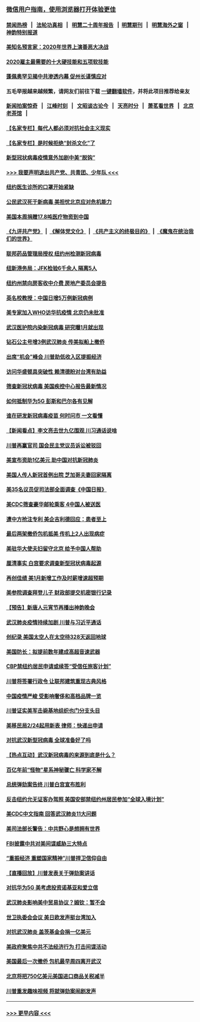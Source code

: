 ### [微信用户指南，使用浏览器打开体验更佳](https://github.com/gfw-breaker/banned-news1/blob/master/indexes/wechat-guide.md?t=0)
#### [禁闻热榜](热点新闻.md?t=0)  &nbsp;&nbsp;|&nbsp;&nbsp; [法轮功真相](https://github.com/gfw-breaker/truth/blob/master/README.md?t=0) &nbsp;&nbsp;|&nbsp;&nbsp; [明慧二十周年报告](https://github.com/gfw-breaker/mh-reports/blob/master/README.md?t=0) &nbsp;&nbsp;|&nbsp;&nbsp;[明慧期刊](https://github.com/gfw-breaker/mh-qikan) &nbsp;&nbsp;|&nbsp;&nbsp; [明慧海外之窗](https://github.com/gfw-breaker/mh-news/blob/master/README.md?t=0) &nbsp;&nbsp;|&nbsp;&nbsp; [神韵特别报道](https://github.com/gfw-breaker/mh-news/blob/master/shenyun.md?t=0)
#### [美知名预言家：2020年世界上演善恶大决战](../pages/nsc412/n11855418.md?t=02091844) 
#### [2020雇主最需要的十大硬技能和五项软技能](../pages/nsc412/n11850953.md?t=02091844) 
#### [蓬佩奥罕见揭中共渗透内幕 促州长谨慎应对](../pages/nsc412/n11854685.md?t=02091844) 
#### 五毛举报越来越频繁，请网友们前往下载 [一键翻墙软件](https://github.com/gfw-breaker/ssr-accounts)，并将此项目推荐给亲友
#### [新闻拍案惊奇](https://github.com/gfw-breaker/banned-news1/blob/master/pages/link4.md) &nbsp;&nbsp;|&nbsp;&nbsp; [江峰时刻](https://github.com/gfw-breaker/banned-news1/blob/master/pages/link4.md) &nbsp;&nbsp;|&nbsp;&nbsp; [文昭谈古论今](https://github.com/gfw-breaker/banned-news1/blob/master/pages/link4.md) &nbsp;&nbsp;|&nbsp;&nbsp; [天亮时分](https://github.com/gfw-breaker/banned-news1/blob/master/pages/link4.md) &nbsp;&nbsp;|&nbsp;&nbsp; [萧茗看世界](https://github.com/gfw-breaker/banned-news1/blob/master/pages/link4.md) &nbsp;&nbsp;|&nbsp;&nbsp; [北京老茶馆](https://github.com/gfw-breaker/banned-news1/blob/master/pages/link4.md) &nbsp;&nbsp;|&nbsp;&nbsp; 
#### [【名家专栏】每代人都必须对抗社会主义现实](../pages/nsc412/n11831412.md?t=02091844) 
#### [【名家专栏】是时候拒绝“封杀文化”了](../pages/nsc412/n11814093.md?t=02091844) 
#### [新型冠状病毒疫情意外加剧中美“脱钩”](../pages/nsc412/n11854475.md?t=02091844) 
#### [>>> 我要声明退出共产党、共青团、少年队 <<<](https://github.com/begood0513/goodnews/blob/master/quit/letter.md) 
#### [纽约医生诊所的口罩开始紧缺](../pages/nsc412/n11853364.md?t=02091844) 
#### [公民武汉死于新病毒 美担忧北京应对危机能力](../pages/nsc412/n11854331.md?t=02091844) 
#### [美国本周捐赠17.8吨医疗物资到中国](../pages/nsc412/n11854269.md?t=02091844) 
#### [《九评共产党》](https://github.com/begood0513/9ping.md/blob/master/README.md) &nbsp;|&nbsp; [《解体党文化》](../../../../jtdwh.md/blob/master/README.md)  &nbsp;|&nbsp; [《共产主义的终极目的》](../../../../gczydzjmd.md/blob/master/README.md) &nbsp;|&nbsp; [《魔鬼在统治我们的世界》](../../../../mgztzwmdsj.md/blob/master/README.md) 
#### [联邦药品管理局授权  纽约州检测新冠病毒](../pages/nsc412/n11853371.md?t=02091844) 
#### [纽新港务局：JFK检验6千余人  隔离5人](../pages/nsc412/n11853366.md?t=02091844) 
#### [纽约州禁向房客收中介费  房地产委员会提告](../pages/nsc412/n11853360.md?t=02091844) 
#### [英名校教授：中国日增5万例新冠病例](../pages/nsc412/n11854174.md?t=02091844) 
#### [美专家加入WHO访华抗疫情 北京仍未批准](../pages/nsc412/n11854043.md?t=02091844) 
#### [武汉医护院内染新冠病毒 研究曝1月就出现](../pages/nsc412/n11852928.md?t=02091844) 
#### [钻石公主号增3例武汉肺炎 传美拟船上撤侨](../pages/nsc412/n11853240.md?t=02091844) 
#### [出席“机会”峰会 川普助低收入区提振经济](../pages/nsc412/n11853232.md?t=02091844) 
#### [访问华盛顿具突破性 赖清德盼对台湾有助益](../pages/nsc412/n11853129.md?t=02091844) 
#### [筛查新冠状病毒 美国疾控中心报告最新情况](../pages/nsc412/n11853070.md?t=02091844) 
#### [如何抵制华为5G 彭斯和巴尔各有见解](../pages/nsc412/n11852535.md?t=02091844) 
#### [谁在研发新冠病毒疫苗 何时问市 一文看懂](../pages/nsc412/n11852840.md?t=02091844) 
#### [【新闻看点】李文亮去世九亿围观 川习通话说啥](../pages/nsc412/n11852360.md?t=02091844) 
#### [川普再赢官司 国会民主党议员诉讼被驳回](../pages/nsc412/n11852287.md?t=02091844) 
#### [美宣布资助1亿美元 助中国对抗新冠肺炎](../pages/nsc412/n11852531.md?t=02091844) 
#### [美国人传人新冠首例出院 芝加哥夫妻回家隔离](../pages/nsc412/n11852452.md?t=02091844) 
#### [美35名议员促司法部全面调查《中国日报》](../pages/nsc412/n11852435.md?t=02091844) 
#### [美CDC筛查豪华邮轮乘客 4中国人被送医](../pages/nsc412/n11852085.md?t=02091844) 
#### [遭中方抢注专利 美企吉利德回应：患者至上](../pages/nsc412/n11852037.md?t=02091844) 
#### [最后两架撤侨包机抵美 传机上2人出现病症](../pages/nsc412/n11852173.md?t=02091844) 
#### [美驻华大使夫妇留守北京 给予中国人帮助](../pages/nsc412/n11852165.md?t=02091844) 
#### [厘清事实 白宫要求调查新型冠状病毒起源](../pages/nsc412/n11852106.md?t=02091844) 
#### [再创佳绩 美1月新增工作及时薪增速超预期](../pages/nsc412/n11852174.md?t=02091844) 
#### [美参院调查拜登儿子 财政部提交机密银行记录](../pages/nsc412/n11851808.md?t=02091844) 
#### [【预告】新唐人元宵节再播出神韵晚会](../pages/nsc412/n11843192.md?t=02091844) 
#### [武汉肺炎疫情持续加剧 川普与习近平通话](../pages/nsc412/n11851613.md?t=02091844) 
#### [创纪录 美国太空人在太空待328天返回地球](../pages/nsc412/n11851266.md?t=02091844) 
#### [美国防长：拟提前数年建成高超音速武器](../pages/nsc412/n11850959.md?t=02091844) 
#### [CBP禁纽约居民申请或续签“受信任旅客计划”](../pages/nsc412/n11850857.md?t=02091844) 
#### [川普将签署行政令 让联邦建筑重现古典风格](../pages/nsc412/n11850654.md?t=02091844) 
#### [中国疫情严峻 受影响奢侈和高档品牌一览](../pages/nsc412/n11850319.md?t=02091844) 
#### [川普证实美军击毙基地组织也门分支头目](../pages/nsc412/n11850383.md?t=02091844) 
#### [美移民局2/24起用新表 律师：快递出申请](../pages/nsc412/n11848220.md?t=02091844) 
#### [对抗武汉新型冠病毒 全球准备好了吗](../pages/nsc412/n11850142.md?t=02091844) 
#### [【热点互动】武汉新冠病毒的来源到底是什么？](../pages/nsc412/n11849749.md?t=02091844) 
#### [百亿年前“怪物”星系神秘骤亡 科学家不解](../pages/nsc412/n11849863.md?t=02091844) 
#### [总统弹劾案告终 川普白宫宣布胜利](../pages/nsc412/n11849985.md?t=02091844) 
#### [反击纽约允无证客办驾照  美国安部禁纽约州居民参加“全球入境计划”](../pages/nsc412/n11849828.md?t=02091844) 
#### [美CDC中文指南 回答武汉肺炎11大问题](../pages/nsc412/n11849703.md?t=02091844) 
#### [美司法部长警告：中共野心是想拥有世界](../pages/nsc412/n11849769.md?t=02091844) 
#### [FBI披露中共对美间谍威胁三大特点](../pages/nsc412/n11849700.md?t=02091844) 
#### [“重振经济 重塑国家精神”川普捍卫信仰自由](../pages/nsc412/n11849641.md?t=02091844) 
#### [【直播回放】川普发表关于弹劾案讲话](../pages/nsc412/n11849472.md?t=02091844) 
#### [对抗华为5G 美考虑投资诺基亚和爱立信](../pages/nsc412/n11849510.md?t=02091844) 
#### [武汉肺炎影响美中贸易协议？姆钦：暂不会](../pages/nsc412/n11849497.md?t=02091844) 
#### [世卫执委会会议 美日欧发声挺台湾加入](../pages/nsc412/n11849433.md?t=02091844) 
#### [对抗武汉肺炎 盖茨基金会捐一亿美元](../pages/nsc412/n11848953.md?t=02091844) 
#### [美政府聚焦中共不法经济行为 打击间谍活动](../pages/nsc412/n11849322.md?t=02091844) 
#### [美国最后一次撤侨 包机最早周四离开武汉](../pages/nsc412/n11849395.md?t=02091844) 
#### [北京将把750亿美元美国进口商品关税减半](../pages/nsc412/n11848896.md?t=02091844) 
#### [川普重发趣味视频 将就弹劾案闹剧发声](../pages/nsc412/n11848715.md?t=02091844) 

----
#### [ >>> 更早内容 <<< ](../indexes/nsc412-earlier.md)
